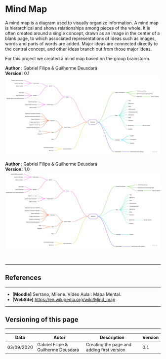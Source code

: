 # Mind Map

A mind map is a diagram used to visually organize information. A mind map is hierarchical and shows relationships among pieces of the whole. It is often created around a single concept, drawn as an image in the center of a blank page, to which associated representations of ideas such as images, words and parts of words are added. Major ideas are connected directly to the central concept, and other ideas branch out from those major ideas.

For this project we created a mind map based on the group brainstorm.

**Author** : Gabriel Filipe & Guilherme Deusdará</br>
**Version:** 0.1</br>
![Gabriel Filipe & Guilherme Deusdará](./images/mind_map_v0.jpg)

**Author** : Gabriel Filipe & Guilherme Deusdará</br>
**Version:** 1.0</br>
![Gabriel Filipe & Guilherme Deusdará](./images/mind_map_v1.jpg)

<br>

---
## References
---
- **[Moodle]** Serrano, Milene. Vídeo Aula : Mapa Mental.
- **[WebSite]** <a href="dt">https://en.wikipedia.org/wiki/Mind_map</a>

***
## Versioning of this page
---

| Data | Autor | Description | Version |
|------|-------|-----------|--------|
| 03/09/2020 | Gabriel Filipe & Guilherme Deusdará | Creating the page and adding first version | 0.1 |
